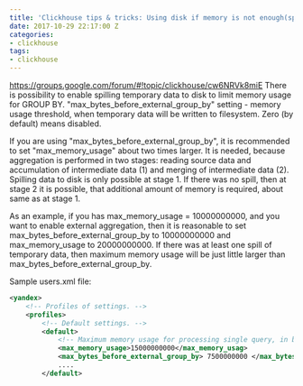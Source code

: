 ```yaml
---
title: 'Clickhouse tips & tricks: Using disk if memory is not enough(spill to disk)'
date: 2017-10-29 22:17:00 Z
categories:
- clickhouse
tags:
- clickhouse
---
```


https://groups.google.com/forum/#!topic/clickhouse/cw6NRVk8miE
There is possibility to enable spilling temporary data to disk to limit memory usage for GROUP BY.
"max_bytes_before_external_group_by" setting - memory usage threshold, when temporary data will be written to filesystem. Zero (by default) means disabled.

If you are using "max_bytes_before_external_group_by", it is recommended to set "max_memory_usage" about two times larger. It is needed, because aggregation is performed in two stages: reading source data and accumulation of intermediate data (1) and merging of intermediate data (2).
Spilling data to disk is only possible at stage 1. If there was no spill, then at stage 2 it is possible, that additional amount of memory is required, about same as at stage 1.

As an example, if you has max_memory_usage = 10000000000, and you want to enable external aggregation, then it is reasonable to set max_bytes_before_external_group_by to 10000000000 and max_memory_usage to 20000000000. If there was at least one spill of temporary data, then maximum memory usage will be just little larger than max_bytes_before_external_group_by.

Sample users.xml file:
```xml
<yandex>
    <!-- Profiles of settings. -->
    <profiles>
        <!-- Default settings. -->
        <default>
            <!-- Maximum memory usage for processing single query, in bytes. -->
            <max_memory_usage>15000000000</max_memory_usag>
            <max_bytes_before_external_group_by> 7500000000 </max_bytes_before_external_group_by>
            ....
        </default>
```